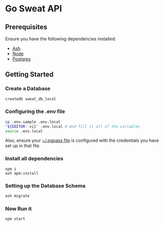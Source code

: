 # Go Sweat API

## Prerequisites

Ensure you have the following dependencies installed:

- [Ash](https://github.com/ash-shell/ash)
- [Node](https://nodejs.org/en/)
- [Postgres](https://postgresapp.com/)

## Getting Started

### Create a Database

```sh
createdb sweat_db_local
```

### Configuring the .env file

```sh
cp .env.sample .env.local
"${EDITOR:-vi}" .env.local # And fill it all of the variables
source .env.local
```

Also, ensure your [~/.pgpass file](https://www.postgresql.org/docs/9.3/libpq-pgpass.html) is configured with the credentials you have set up in that file.

### Install all dependencies

```
npm i
ash apm:install
```

### Setting up the Database Schema

```sh
ash migrate
```

### Now Run it

```
npm start
```
